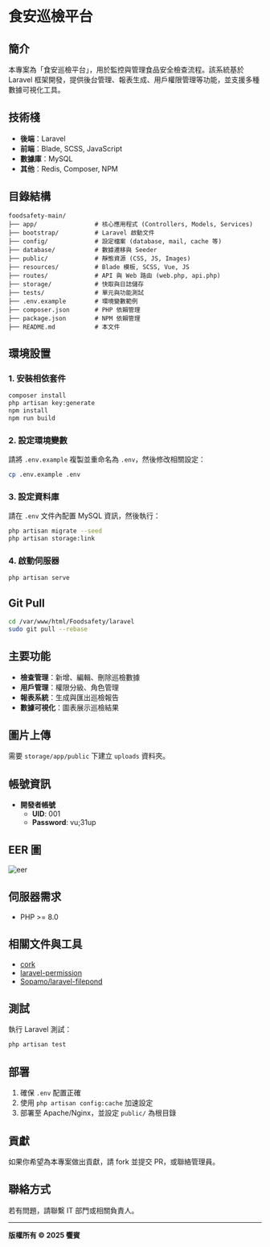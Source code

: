 # 食安巡檢平台

## 簡介
本專案為「食安巡檢平台」，用於監控與管理食品安全檢查流程。該系統基於 Laravel 框架開發，提供後台管理、報表生成、用戶權限管理等功能，並支援多種數據可視化工具。

## 技術棧
- **後端**：Laravel  
- **前端**：Blade, SCSS, JavaScript
- **數據庫**：MySQL
- **其他**：Redis, Composer, NPM

## 目錄結構
```
foodsafety-main/
├── app/                # 核心應用程式 (Controllers, Models, Services)
├── bootstrap/          # Laravel 啟動文件
├── config/             # 設定檔案 (database, mail, cache 等)
├── database/           # 數據遷移與 Seeder
├── public/             # 靜態資源 (CSS, JS, Images)
├── resources/          # Blade 模板, SCSS, Vue, JS
├── routes/             # API 與 Web 路由 (web.php, api.php)
├── storage/            # 快取與日誌儲存
├── tests/              # 單元與功能測試
├── .env.example        # 環境變數範例
├── composer.json       # PHP 依賴管理
├── package.json        # NPM 依賴管理
├── README.md           # 本文件
```

## 環境設置
### 1. 安裝相依套件
```sh
composer install
php artisan key:generate
npm install
npm run build
```

### 2. 設定環境變數
請將 `.env.example` 複製並重命名為 `.env`，然後修改相關設定：
```sh
cp .env.example .env
```

### 3. 設定資料庫
請在 `.env` 文件內配置 MySQL 資訊，然後執行：
```sh
php artisan migrate --seed
php artisan storage:link
```

### 4. 啟動伺服器
```sh
php artisan serve
```

## Git Pull
```sh
cd /var/www/html/Foodsafety/laravel
sudo git pull --rebase
```

## 主要功能
- **檢查管理**：新增、編輯、刪除巡檢數據
- **用戶管理**：權限分級、角色管理
- **報表系統**：生成與匯出巡檢報告
- **數據可視化**：圖表展示巡檢結果

## 圖片上傳
需要 `storage/app/public` 下建立 `uploads` 資料夾。

## 帳號資訊
- **開發者帳號**
    - **UID**: 001
    - **Password**: vu;31up

## EER 圖
![eer](https://i.imgur.com/w42sNb5.png)

## 伺服器需求
- PHP >= 8.0

## 相關文件與工具
- [cork](https://designreset.com/cork/documentation/laravel/index.html)
- [laravel-permission](https://spatie.be/docs/laravel-permission/v5/introduction)
- [Sopamo/laravel-filepond](https://github.com/Sopamo/laravel-filepond)

## 測試
執行 Laravel 測試：
```sh
php artisan test
```

## 部署
1. 確保 `.env` 配置正確
2. 使用 `php artisan config:cache` 加速設定
3. 部署至 Apache/Nginx，並設定 `public/` 為根目錄

## 貢獻
如果你希望為本專案做出貢獻，請 fork 並提交 PR，或聯絡管理員。

## 聯絡方式
若有問題，請聯繫 IT 部門或相關負責人。

---
**版權所有 &copy; 2025 饗賓**
